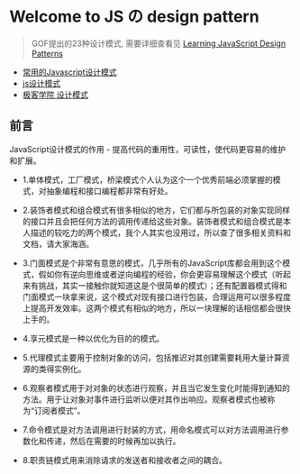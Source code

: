 # Welcome to JS の design pattern 

> GOF提出的23种设计模式, 需要详细查看见  [Learning JavaScript Design Patterns](https://addyosmani.com/resources/essentialjsdesignpatterns/book/)

- [常用的Javascript设计模式](http://blog.jobbole.com/29454/)
- [js设计模式](http://www.cnblogs.com/Darren_code/archive/2011/08/31/JavascripDesignPatterns.html)
- [极客学院 设计模式](http://wiki.jikexueyuan.com/project/javascript-design-patterns/)

## 前言

JavaScript设计模式的作用 - 提高代码的重用性，可读性，使代码更容易的维护和扩展。

- 1.单体模式，工厂模式，桥梁模式个人认为这个一个优秀前端必须掌握的模式，对抽象编程和接口编程都非常有好处。

- 2.装饰者模式和组合模式有很多相似的地方，它们都与所包装的对象实现同样的接口并且会把任何方法的调用传递给这些对象。装饰者模式和组合模式是本人描述的较吃力的两个模式，我个人其实也没用过，所以查了很多相关资料和文档，请大家海涵。

- 3.门面模式是个非常有意思的模式，几乎所有的JavaScript库都会用到这个模式，假如你有逆向思维或者逆向编程的经验，你会更容易理解这个模式（听起来有挑战，其实一接触你就知道这是个很简单的模式）；还有配置器模式得和门面模式一块拿来说，这个模式对现有接口进行包装，合理运用可以很多程度上提高开发效率。这两个模式有相似的地方，所以一块理解的话相信都会很快上手的。

- 4.享元模式是一种以优化为目的的模式。

- 5.代理模式主要用于控制对象的访问，包括推迟对其创建需要耗用大量计算资源的类得实例化。

- 6.观察者模式用于对对象的状态进行观察，并且当它发生变化时能得到通知的方法。用于让对象对事件进行监听以便对其作出响应。观察者模式也被称为“订阅者模式”。

- 7.命令模式是对方法调用进行封装的方式，用命名模式可以对方法调用进行参数化和传递，然后在需要的时候再加以执行。

- 8.职责链模式用来消除请求的发送者和接收者之间的耦合。
